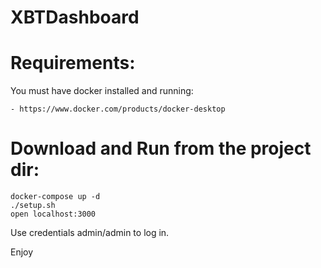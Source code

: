# XBTDashboard

# Requirements:

You must have docker installed and running:

    - https://www.docker.com/products/docker-desktop

# Download and Run from the project dir:

```
docker-compose up -d
./setup.sh
open localhost:3000
```

Use credentials admin/admin to log in.

Enjoy
